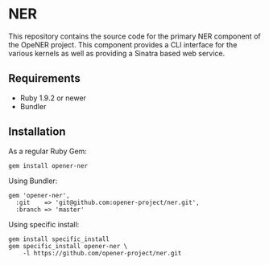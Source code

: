 # NER

This repository contains the source code for the primary NER component of the
OpeNER project. This component provides a CLI interface for the various kernels
as well as providing a Sinatra based web service.

## Requirements

* Ruby 1.9.2 or newer
* Bundler

## Installation

As a regular Ruby Gem:

    gem install opener-ner


Using Bundler:

    gem 'opener-ner',
      :git    => 'git@github.com:opener-project/ner.git',
      :branch => 'master'

Using specific install:

    gem install specific_install
    gem specific_install opener-ner \
        -l https://github.com/opener-project/ner.git
